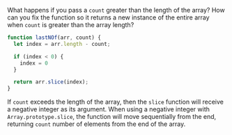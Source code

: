 What happens if you pass a `count` greater than the length of the array? How can you fix the function so it returns a new instance of the entire array when `count` is greater than the array length?

```js
function lastNOf(arr, count) {
  let index = arr.length - count;

  if (index < 0) {
    index = 0
  }

  return arr.slice(index);
}
```

If `count` exceeds the length of the array, then the `slice` function will receive a negative integer as its argument. When using a negative integer with `Array.prototype.slice`, the function will move sequentially from the end, returning `count` number of elements from the end of the array.